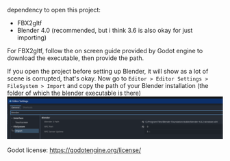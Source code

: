 dependency to open this project:
- FBX2gltf
- Blender 4.0 (recommended, but i think 3.6 is also okay for just importing)

For FBX2gltf, follow the on screen guide provided by Godot engine to download the executable, then provide the path.

If you open the project before setting up Blender, it will show as a lot of scene is corrupted, that's okay.
Now go to `Editor > Editor Settings > FileSystem > Import` and copy the path of your Blender installation (the folder of which the blender executable is there)
<img src=".github/images/guide.png">

Godot license: https://godotengine.org/license/